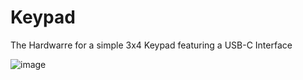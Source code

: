 # Keypad
 The Hardwarre for a simple 3x4 Keypad featuring a USB-C Interface
 
![image](https://github.com/stefarrn/Keypad/assets/80580541/2309c5f6-2d6d-471b-a927-ddd43c3f8fbc)
